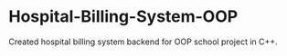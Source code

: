 # Hospital-Billing-System-OOP
Created hospital billing system backend for OOP school project in C++.
